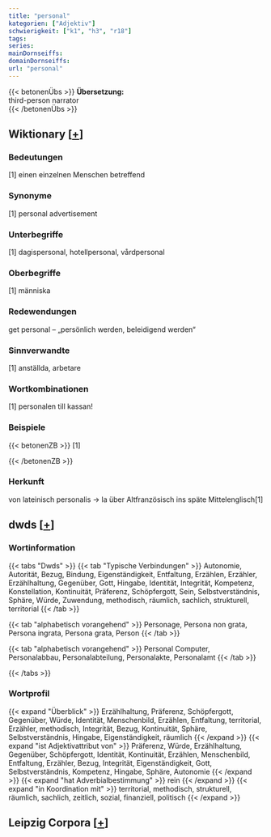 ```yaml
---
title: "personal"
kategorien: ["Adjektiv"]
schwierigkeit: ["k1", "h3", "r18"]
tags:
series:
mainDornseiffs:
domainDornseiffs:
url: "personal"
---
```


{{< betonenÜbs >}}
**Übersetzung:**  
third-person narrator  
{{< /betonenÜbs >}}

## Wiktionary [[+](https://de.wiktionary.org/wiki/personal)]

### Bedeutungen
[1] einen einzelnen Menschen betreffend  

### Synonyme
[1] personal advertisement  

### Unterbegriffe
[1] dagispersonal, hotellpersonal, vårdpersonal  

### Oberbegriffe
[1] människa  

### Redewendungen
get personal – „persönlich werden, beleidigend werden“  

### Sinnverwandte
[1] anställda, arbetare  

### Wortkombinationen
[1] personalen till kassan!  

### Beispiele
{{< betonenZB >}}
[1]  

{{< /betonenZB >}}
### Herkunft
von lateinisch personalis → la über Altfranzösisch ins späte Mittelenglisch[1]  



## dwds [[+](https://www.dwds.de/wb/personal)]

### Wortinformation
{{< tabs "Dwds" >}}
{{< tab "Typische Verbindungen" >}}
Autonomie, Autorität, Bezug, Bindung, Eigenständigkeit, Entfaltung, Erzählen, Erzähler, Erzählhaltung, Gegenüber, Gott, Hingabe, Identität, Integrität, Kompetenz, Konstellation, Kontinuität, Präferenz, Schöpfergott, Sein, Selbstverständnis, Sphäre, Würde, Zuwendung, methodisch, räumlich, sachlich, strukturell, territorial
{{< /tab >}}

{{< tab "alphabetisch vorangehend" >}}
Personage, Persona non grata, Persona ingrata, Persona grata, Person
{{< /tab >}}

{{< tab "alphabetisch vorangehend" >}}
Personal Computer, Personalabbau, Personalabteilung, Personalakte, Personalamt
{{< /tab >}}

{{< /tabs >}}

### Wortprofil
{{< expand "Überblick" >}} Erzählhaltung, Präferenz, Schöpfergott, Gegenüber, Würde, Identität, Menschenbild, Erzählen, Entfaltung, territorial, Erzähler, methodisch, Integrität, Bezug, Kontinuität, Sphäre, Selbstverständnis, Hingabe, Eigenständigkeit, räumlich {{< /expand >}}
{{< expand "ist Adjektivattribut von" >}} Präferenz, Würde, Erzählhaltung, Gegenüber, Schöpfergott, Identität, Kontinuität, Erzählen, Menschenbild, Entfaltung, Erzähler, Bezug, Integrität, Eigenständigkeit, Gott, Selbstverständnis, Kompetenz, Hingabe, Sphäre, Autonomie {{< /expand >}}
{{< expand "hat Adverbialbestimmung" >}} rein {{< /expand >}}
{{< expand "in Koordination mit" >}} territorial, methodisch, strukturell, räumlich, sachlich, zeitlich, sozial, finanziell, politisch {{< /expand >}}

## Leipzig Corpora [[+](https://corpora.uni-leipzig.de/en/res?word=personal&corpusId=deu_newscrawl-public_2018)]

